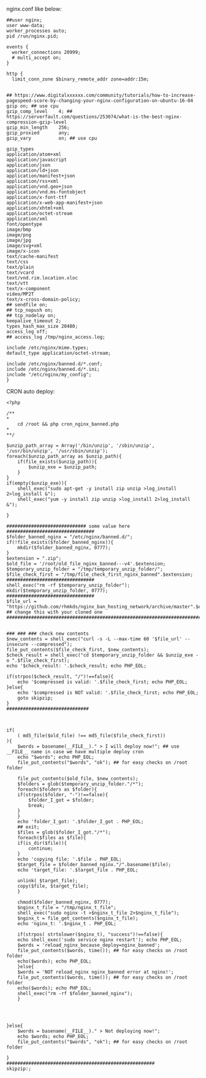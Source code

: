 nginx.conf like below:



    ##user nginx;
    user www-data;
    worker_processes auto;
    pid /run/nginx.pid;

    events {
      worker_connections 20999;
      # multi_accept on;
    }

    http {
      limit_conn_zone $binary_remote_addr zone=addr:15m;


	## https://www.digitalxxxxxx.com/community/tutorials/how-to-increase-pagespeed-score-by-changing-your-nginx-configuration-on-ubuntu-16-04
    gzip on; ## use cpu
    gzip_comp_level    4; ## https://serverfault.com/questions/253074/what-is-the-best-nginx-compression-gzip-level
    gzip_min_length    256;
    gzip_proxied       any;
    gzip_vary          on; ## use cpu 

    gzip_types
    application/atom+xml
    application/javascript
    application/json
    application/ld+json
    application/manifest+json
    application/rss+xml
    application/vnd.geo+json
    application/vnd.ms-fontobject
    application/x-font-ttf
    application/x-web-app-manifest+json
    application/xhtml+xml
    application/octet-stream
    application/xml
    font/opentype
    image/bmp
	image/png
	image/jpg
    image/svg+xml
    image/x-icon
    text/cache-manifest
    text/css
    text/plain
    text/vcard
    text/vnd.rim.location.xloc
    text/vtt
    text/x-component
	video/MP2T
    text/x-cross-domain-policy;
	## sendfile on;
	## tcp_nopush on;
	## tcp_nodelay on;
	keepalive_timeout 2;
	types_hash_max_size 20480;
	access_log off;
	## access_log /tmp/nginx_access.log;

	include /etc/nginx/mime.types;
	default_type application/octet-stream;

	include /etc/nginx/banned.d/*.conf;
    include /etc/nginx/banned.d/*.ini;
	include "/etc/nginx/my_config";
    }


CRON auto deploy:


	<?php

	/**
	* 
	    cd /root && php cron_nginx_banned.php
	* 
	**/

	$unzip_path_array = Array('/bin/unzip', '/sbin/unzip', '/usr/bin/unzip', '/usr/sbin/unzip');
	foreach($unzip_path_array as $unzip_path){
		if(file_exists($unzip_path)){
			$unzip_exe = $unzip_path;
		}
	}
	if(empty($unzip_exe)){
		shell_exec("sudo apt-get -y install zip unzip >log_install 2>log_install &");
		shell_exec("yum -y install zip unzip >log_install 2>log_install &");

	}

	############################# some value here ################################
	$folder_banned_nginx = "/etc/nginx/banned.d/";
	if(!file_exists($folder_banned_nginx)){
	    mkdir($folder_banned_nginx, 0777);
	}
	$extension = ".zip";
	$old_file = '/root/old_file_nginx_banned---v4'.$extension;
	$temporary_unzip_folder = "/tmp/temporary_unzip_folder/";
	$file_check_first = "/tmp/file_check_first_nginx_banned".$extension;
	################################
	shell_exec("rm -rf $temporary_unzip_folder");
	mkdir($temporary_unzip_folder, 0777);
	################################
	$file_url = "https://github.com/rhmkds/nginx_ban_hosting_network/archive/master".$extension; ## change this with your cloned one
	###############################################################################


	### ### ### check new contents
	$new_contents = shell_exec("curl -s -L --max-time 60 '$file_url' --insecure --compressed");
	file_put_contents($file_check_first, $new_contents);
	$check_result = shell_exec("cd $temporary_unzip_folder && $unzip_exe -o ".$file_check_first);
	echo '$check_result: '.$check_result; echo PHP_EOL;

	if(strpos($check_result, "/")!==false){
	    echo '$compressed is valid: '.$file_check_first; echo PHP_EOL;
	}else{
		echo '$compressed is NOT valid: '.$file_check_first; echo PHP_EOL;
		goto skipzip;
	}
	##############################



	if(
		( md5_file($old_file) !== md5_file($file_check_first))
	){
	    $words = basename(__FILE__)." > I will deploy now!"; ## use __FILE__ name in case we have multiple deploy cron
		echo "$words"; echo PHP_EOL;
		file_put_contents("$words", "ok"); ## for easy checks on /root folder

	    file_put_contents($old_file, $new_contents);
	    $folders = glob($temporary_unzip_folder."/*");
	    foreach($folders as $folder){
		if(strpos($folder, "-")!==false){
		    $folder_I_got = $folder;
		    break;
		}
	    }
	    echo 'folder_I_got: '.$folder_I_got . PHP_EOL;
	    ## exit;
	    $files = glob($folder_I_got."/*");
	    foreach($files as $file){
		if(is_dir($file)){
		    continue;
		}
		echo 'copying file: '.$file . PHP_EOL;
		$target_file = $folder_banned_nginx."/".basename($file);
		echo 'target_file: '.$target_file . PHP_EOL;

		unlink( $target_file);
		copy($file, $target_file);
	    }

	    chmod($folder_banned_nginx, 0777);
	    $nginx_t_file = "/tmp/nginx_t_file";
	    shell_exec("sudo nginx -t >$nginx_t_file 2>$nginx_t_file");
	    $nginx_t = file_get_contents($nginx_t_file);
	    echo 'nginx_t: '.$nginx_t . PHP_EOL;

	    if(strpos( strtolower($nginx_t), "success")!==false){
		echo shell_exec('sudo service nginx restart'); echo PHP_EOL;
		$words = 'reload_nginx_because_deploy=nginx_banned';
		file_put_contents($words, time()); ## for easy checks on /root folder
		echo($words); echo PHP_EOL;
	    }else{
		$words = 'NOT reload_nginx nginx_banned error at nginx!';
		file_put_contents($words, time()); ## for easy checks on /root folder
		echo($words); echo PHP_EOL;
		shell_exec("rm -rf $folder_banned_nginx");
	    }

		


	}else{
	    $words = basename(__FILE__)." > Not deploying now!"; 
	    echo $words; echo PHP_EOL;
		file_put_contents("$words", "ok"); ## for easy checks on /root folder

	}
	######################################################
	skipzip:;

